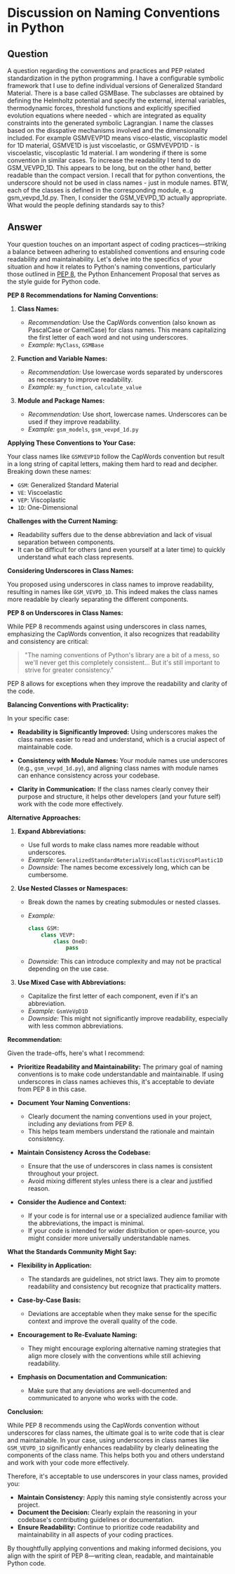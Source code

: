 
# Discussion on Naming Conventions in Python

## Question

A question regarding the conventions and practices and PEP related standardization in the python programming. I have a configurable symbolic framework that I use to define individual versions of Generalized Standard Material. There is a base called GSMBase. The subclasses are obtained by defining the Helmholtz potential and specify the external, internal variables, thermodynamic forces, threshold functions and explicitly specified evolution equations where needed - which are integrated as equality constraints into the generated symbolic Lagrangian. I name the classes based on the disspative mechanisms involved and the dimensionality included. For example GSMVEVP1D means visco-elastic, viscoplastic model for 1D material, GSMVE1D is just viscoelastic, or GSMVEVPD1D - is viscoelastic, viscoplastic 1d material. I am wondering if there is some convention in similar cases. To increase the readability I tend to do GSM_VEVPD_1D. This appears to be long, but on the other hand, better readable than the compact version. I recall that for python conventions, the underscore should not be used in class names - just in module names. BTW, each of the classes is defined in the corresponding module, e..g gsm_vevpd_1d.py. Then, I consider the GSM_VEVPD_1D actually appropriate. What would the people defining standards say to this?

## Answer

Your question touches on an important aspect of coding practices—striking a balance between adhering to established conventions and ensuring code readability and maintainability. Let's delve into the specifics of your situation and how it relates to Python's naming conventions, particularly those outlined in [PEP 8](https://www.python.org/dev/peps/pep-0008/), the Python Enhancement Proposal that serves as the style guide for Python code.

**PEP 8 Recommendations for Naming Conventions:**

1. **Class Names:**
   - *Recommendation:* Use the CapWords convention (also known as PascalCase or CamelCase) for class names. This means capitalizing the first letter of each word and not using underscores.
   - *Example:* `MyClass`, `GSMBase`

2. **Function and Variable Names:**
   - *Recommendation:* Use lowercase words separated by underscores as necessary to improve readability.
   - *Example:* `my_function`, `calculate_value`

3. **Module and Package Names:**
   - *Recommendation:* Use short, lowercase names. Underscores can be used if they improve readability.
   - *Example:* `gsm_models`, `gsm_vevpd_1d.py`

**Applying These Conventions to Your Case:**

Your class names like `GSMVEVP1D` follow the CapWords convention but result in a long string of capital letters, making them hard to read and decipher. Breaking down these names:

- `GSM`: Generalized Standard Material
- `VE`: Viscoelastic
- `VEP`: Viscoplastic
- `1D`: One-Dimensional

**Challenges with the Current Naming:**

- Readability suffers due to the dense abbreviation and lack of visual separation between components.
- It can be difficult for others (and even yourself at a later time) to quickly understand what each class represents.

**Considering Underscores in Class Names:**

You proposed using underscores in class names to improve readability, resulting in names like `GSM_VEVPD_1D`. This indeed makes the class names more readable by clearly separating the different components.

**PEP 8 on Underscores in Class Names:**

While PEP 8 recommends against using underscores in class names, emphasizing the CapWords convention, it also recognizes that readability and consistency are critical:

> "The naming conventions of Python's library are a bit of a mess, so we'll never get this completely consistent... But it's still important to strive for greater consistency."

PEP 8 allows for exceptions when they improve the readability and clarity of the code.

**Balancing Conventions with Practicality:**

In your specific case:

- **Readability is Significantly Improved:** Using underscores makes the class names easier to read and understand, which is a crucial aspect of maintainable code.
  
- **Consistency with Module Names:** Your module names use underscores (e.g., `gsm_vevpd_1d.py`), and aligning class names with module names can enhance consistency across your codebase.

- **Clarity in Communication:** If the class names clearly convey their purpose and structure, it helps other developers (and your future self) work with the code more effectively.

**Alternative Approaches:**

1. **Expand Abbreviations:**
   - Use full words to make class names more readable without underscores.
   - *Example:* `GeneralizedStandardMaterialViscoElasticViscoPlastic1D`
   - *Downside:* The names become excessively long, which can be cumbersome.

2. **Use Nested Classes or Namespaces:**
   - Break down the names by creating submodules or nested classes.
   - *Example:*

     ```python
     class GSM:
         class VEVP:
             class OneD:
                 pass
     ```

   - *Downside:* This can introduce complexity and may not be practical depending on the use case.

3. **Use Mixed Case with Abbreviations:**
   - Capitalize the first letter of each component, even if it's an abbreviation.
   - *Example:* `GsmVeVpD1D`
   - *Downside:* This might not significantly improve readability, especially with less common abbreviations.

**Recommendation:**

Given the trade-offs, here's what I recommend:

- **Prioritize Readability and Maintainability:** The primary goal of naming conventions is to make code understandable and maintainable. If using underscores in class names achieves this, it's acceptable to deviate from PEP 8 in this case.

- **Document Your Naming Conventions:**
  - Clearly document the naming conventions used in your project, including any deviations from PEP 8.
  - This helps team members understand the rationale and maintain consistency.

- **Maintain Consistency Across the Codebase:**
  - Ensure that the use of underscores in class names is consistent throughout your project.
  - Avoid mixing different styles unless there is a clear and justified reason.

- **Consider the Audience and Context:**
  - If your code is for internal use or a specialized audience familiar with the abbreviations, the impact is minimal.
  - If your code is intended for wider distribution or open-source, you might consider more universally understandable names.

**What the Standards Community Might Say:**

- **Flexibility in Application:**
  - The standards are guidelines, not strict laws. They aim to promote readability and consistency but recognize that practicality matters.
  
- **Case-by-Case Basis:**
  - Deviations are acceptable when they make sense for the specific context and improve the overall quality of the code.

- **Encouragement to Re-Evaluate Naming:**
  - They might encourage exploring alternative naming strategies that align more closely with the conventions while still achieving readability.

- **Emphasis on Documentation and Communication:**
  - Make sure that any deviations are well-documented and communicated to anyone who works with the code.

**Conclusion:**

While PEP 8 recommends using the CapWords convention without underscores for class names, the ultimate goal is to write code that is clear and maintainable. In your case, using underscores in class names like `GSM_VEVPD_1D` significantly enhances readability by clearly delineating the components of the class name. This helps both you and others understand and work with your code more effectively.

Therefore, it's acceptable to use underscores in your class names, provided you:

- **Maintain Consistency:** Apply this naming style consistently across your project.
- **Document the Decision:** Clearly explain the reasoning in your codebase's contributing guidelines or documentation.
- **Ensure Readability:** Continue to prioritize code readability and maintainability in all aspects of your coding practices.

By thoughtfully applying conventions and making informed decisions, you align with the spirit of PEP 8—writing clean, readable, and maintainable Python code.
